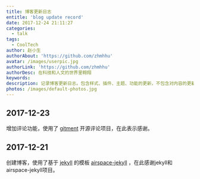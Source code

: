 ```yaml
---
title: 博客更新日志
entitle: 'blog update record'
date: 2017-12-24 21:11:27
categories:
  - talk
tags:
  - CoolTech
author: 赵小生
authorAbout: 'https://github.com/zhmhhu'
avatar: /images/userpic.jpg
authorLink: 'https://github.com/zhmhhu'
authorDesc: 在科技和人文的世界里翱翔
keywords:
description: 记录博客更新日志。包含样式、插件、主题、功能的更新，不包含对内容的更新和整理。
photos: /images/default-photos.jpg
---
```


## 2017-12-23
增加评论功能，使用了 [gitment][gitment] 开源评论项目，在此表示感谢。

## 2017-12-21
创建博客，使用了基于 [jekyll][jekyll] 的模板 [airspace-jekyll][airspace-jekyll] ，在此感谢jekyll和airspace-jekyll项目。



[gitment]: https://github.com/imsun/gitment
[jekyll]: https://github.com/jekyll/jekyll
[airspace-jekyll]: https://github.com/ndrewtl/airspace-jekyll
